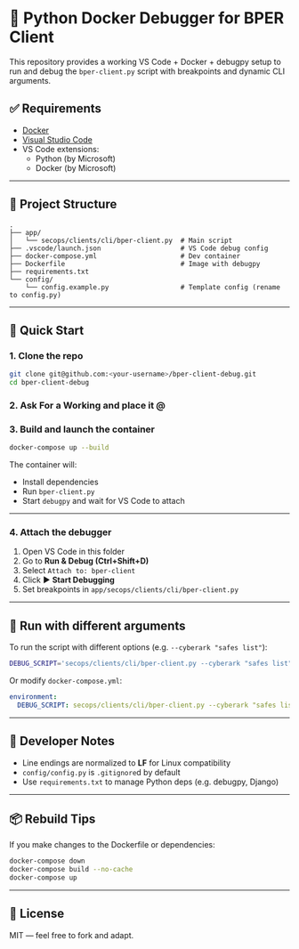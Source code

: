 # 🐳 Python Docker Debugger for BPER Client

This repository provides a working VS Code + Docker + debugpy setup to run and debug the `bper-client.py` script with breakpoints and dynamic CLI arguments.

## ✅ Requirements

- [Docker](https://www.docker.com/)
- [Visual Studio Code](https://code.visualstudio.com/)
- VS Code extensions:
  - Python (by Microsoft)
  - Docker (by Microsoft)

---

## 🧱 Project Structure

```
.
├── app/
│   └── secops/clients/cli/bper-client.py  # Main script
├── .vscode/launch.json                    # VS Code debug config
├── docker-compose.yml                     # Dev container
├── Dockerfile                             # Image with debugpy
├── requirements.txt
└── config/
    └── config.example.py                  # Template config (rename to config.py)
```

---

## 🚀 Quick Start

### 1. Clone the repo

```bash
git clone git@github.com:<your-username>/bper-client-debug.git
cd bper-client-debug
```

### 2. Ask For a Working and place it @ 


### 3. Build and launch the container

```bash
docker-compose up --build
```

The container will:
- Install dependencies
- Run `bper-client.py`
- Start `debugpy` and wait for VS Code to attach

---

### 4. Attach the debugger

1. Open VS Code in this folder
2. Go to **Run & Debug (Ctrl+Shift+D)**
3. Select `Attach to: bper-client`
4. Click ▶️ **Start Debugging**
5. Set breakpoints in `app/secops/clients/cli/bper-client.py`

---

## 🔁 Run with different arguments

To run the script with different options (e.g. `--cyberark "safes list"`):

```bash
DEBUG_SCRIPT='secops/clients/cli/bper-client.py --cyberark "safes list"' docker-compose up
```

Or modify `docker-compose.yml`:

```yaml
environment:
  DEBUG_SCRIPT: secops/clients/cli/bper-client.py --cyberark "safes list"
```

---

## 🧰 Developer Notes

- Line endings are normalized to **LF** for Linux compatibility
- `config/config.py` is `.gitignore`d by default
- Use `requirements.txt` to manage Python deps (e.g. debugpy, Django)

---

## 📦 Rebuild Tips

If you make changes to the Dockerfile or dependencies:

```bash
docker-compose down
docker-compose build --no-cache
docker-compose up
```

---

## 📄 License

MIT — feel free to fork and adapt.

